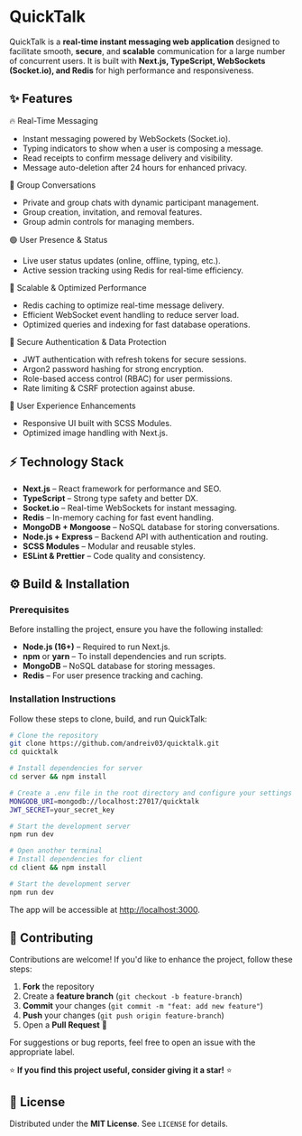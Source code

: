 # QuickTalk

QuickTalk is a **real-time instant messaging web application** designed to facilitate smooth, **secure**, and **scalable** communication for a large number of concurrent users. It is built with **Next.js, TypeScript, WebSockets (Socket.io), and Redis** for high performance and responsiveness.

## ✨ Features

🔥 Real-Time Messaging
- Instant messaging powered by WebSockets (Socket.io).
- Typing indicators to show when a user is composing a message.
- Read receipts to confirm message delivery and visibility.
- Message auto-deletion after 24 hours for enhanced privacy.

👥 Group Conversations
- Private and group chats with dynamic participant management.
- Group creation, invitation, and removal features.
- Group admin controls for managing members.

🟢 User Presence & Status
- Live user status updates (online, offline, typing, etc.).
- Active session tracking using Redis for real-time efficiency.

🚀 Scalable & Optimized Performance
- Redis caching to optimize real-time message delivery.
- Efficient WebSocket event handling to reduce server load.
- Optimized queries and indexing for fast database operations.

🔐 Secure Authentication & Data Protection
- JWT authentication with refresh tokens for secure sessions.
- Argon2 password hashing for strong encryption.
- Role-based access control (RBAC) for user permissions.
- Rate limiting & CSRF protection against abuse.

🎨 User Experience Enhancements
- Responsive UI built with SCSS Modules.
- Optimized image handling with Next.js.

## ⚡ Technology Stack

- **Next.js** – React framework for performance and SEO.
- **TypeScript** – Strong type safety and better DX.
- **Socket.io** – Real-time WebSockets for instant messaging.
- **Redis** – In-memory caching for fast event handling.
- **MongoDB + Mongoose** – NoSQL database for storing conversations.
- **Node.js + Express** – Backend API with authentication and routing.
- **SCSS Modules** – Modular and reusable styles.
- **ESLint & Prettier** – Code quality and consistency.

## ⚙️ Build & Installation

### Prerequisites

Before installing the project, ensure you have the following installed:

- **Node.js (16+)** – Required to run Next.js.
- **npm** or **yarn** – To install dependencies and run scripts.
- **MongoDB** – NoSQL database for storing messages.
- **Redis** – For user presence tracking and caching.

### Installation Instructions

Follow these steps to clone, build, and run QuickTalk:
```sh
# Clone the repository
git clone https://github.com/andreiv03/quicktalk.git
cd quicktalk

# Install dependencies for server
cd server && npm install

# Create a .env file in the root directory and configure your settings
MONGODB_URI=mongodb://localhost:27017/quicktalk
JWT_SECRET=your_secret_key

# Start the development server
npm run dev

# Open another terminal
# Install dependencies for client
cd client && npm install

# Start the development server
npm run dev
```
The app will be accessible at [http://localhost:3000](http://localhost:3000).

## 🤝 Contributing

Contributions are welcome! If you'd like to enhance the project, follow these steps:

1. **Fork** the repository
2. Create a **feature branch** (`git checkout -b feature-branch`)
3. **Commit** your changes (`git commit -m "feat: add new feature"`)
4. **Push** your changes (`git push origin feature-branch`)
5. Open a **Pull Request** 🚀

For suggestions or bug reports, feel free to open an issue with the appropriate label.

⭐ **If you find this project useful, consider giving it a star!** ⭐

## 📜 License

Distributed under the **MIT License**. See `LICENSE` for details.

